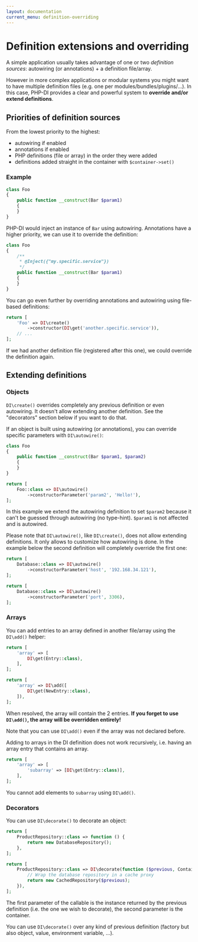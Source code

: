 ```yaml
---
layout: documentation
current_menu: definition-overriding
---
```


# Definition extensions and overriding

A simple application usually takes advantage of one or two *definition sources*: autowiring (or annotations) + a definition file/array.

However in more complex applications or modular systems you might want to have multiple definition files (e.g. one per modules/bundles/plugins/…). In this case, PHP-DI provides a clear and powerful system to **override and/or extend definitions**.

## Priorities of definition sources

From the lowest priority to the highest:

- autowiring if enabled
- annotations if enabled
- PHP definitions (file or array) in the order they were added
- definitions added straight in the container with `$container->set()`

### Example

```php
class Foo
{
    public function __construct(Bar $param1)
    {
    }
}
```

PHP-DI would inject an instance of `Bar` using autowiring. Annotations have a higher priority, we can use it to override the definition:

```php
class Foo
{
    /**
     * @Inject({"my.specific.service"})
     */
    public function __construct(Bar $param1)
    {
    }
}
```

You can go even further by overriding annotations and autowiring using file-based definitions:

```php
return [
    'Foo' => DI\create()
        ->constructor(DI\get('another.specific.service')),
    // ...
];
```

If we had another definition file (registered after this one), we could override the definition again.

## Extending definitions

### Objects

`DI\create()` overrides completely any previous definition or even autowiring. It doesn't allow extending another definition. See the "decorators" section below if you want to do that.

If an object is built using autowiring (or annotations), you can override specific parameters with `DI\autowire()`:

```php
class Foo
{
    public function __construct(Bar $param1, $param2)
    {
    }
}

return [
    Foo::class => DI\autowire()
        ->constructorParameter('param2', 'Hello!'),
];
```

In this example we extend the autowiring definition to set `$param2` because it can't be guessed through autowiring (no type-hint). `$param1` is not affected and is autowired.

Please note that `DI\autowire()`, like `DI\create()`, does not allow extending definitions. It only allows to customize how autowiring is done. In the example below the second definition will completely override the first one:

```php
return [
    Database::class => DI\autowire()
        ->constructorParameter('host', '192.168.34.121'),
];
```

```php
return [
    Database::class => DI\autowire()
        ->constructorParameter('port', 3306),
];
```

### Arrays

You can add entries to an array defined in another file/array using the `DI\add()` helper:

```php
return [
    'array' => [
        DI\get(Entry::class),
    ],
];
```

```php
return [
    'array' => DI\add([
        DI\get(NewEntry::class),
    ]),
];
```

When resolved, the array will contain the 2 entries. **If you forget to use `DI\add()`, the array will be overridden entirely!**

Note that you can use `DI\add()` even if the array was not declared before.

Adding to arrays in the DI definition does not work recursively, i.e. having an array entry that contains an array.

```php
return [
    'array' => [
        'subarray' => [DI\get(Entry::class)],
    ],
];
```

You cannot add elements to `subarray` using `DI\add()`.

### Decorators

You can use `DI\decorate()` to decorate an object:

```php
return [
    ProductRepository::class => function () {
        return new DatabaseRepository();
    },
];
```

```php
return [
    ProductRepository::class => DI\decorate(function ($previous, ContainerInterface $c) {
        // Wrap the database repository in a cache proxy
        return new CachedRepository($previous);
    }),
];
```

The first parameter of the callable is the instance returned by the previous definition (i.e. the one we wish to decorate), the second parameter is the container.

You can use `DI\decorate()` over any kind of previous definition (factory but also object, value, environment variable, …).
